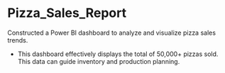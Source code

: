 # Pizza_Sales_Report

Constructed a Power BI dashboard to analyze and visualize pizza sales trends.
- This dashboard effectively displays the total of 50,000+ pizzas sold. This data can guide inventory and
production planning.
